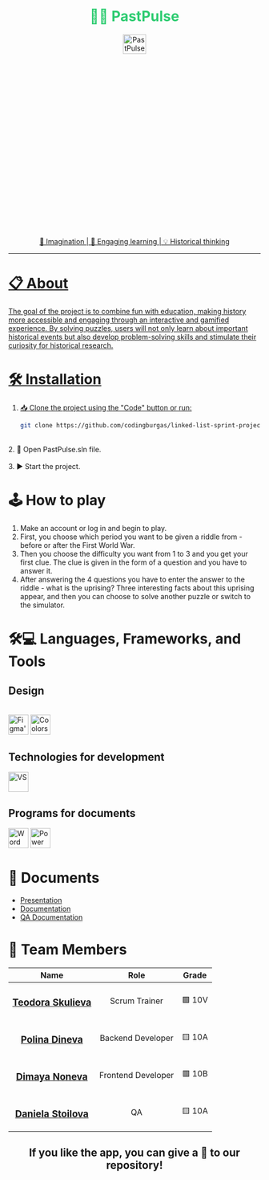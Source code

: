 <h1 align="center" style="color:#2ecc71"><b>🕵️‍♀️ PastPulse </b></h1>
<div align="center">
<a href=" rel="noopener">
<img width=30% height=10% src="https://media1.giphy.com/media/v1.Y2lkPTc5MGI3NjExdzA3bWc3dDBheWRtdHVtNWhucWFqajA3NmJuMXFwc2ZrZmFsMGlmdiZlcD12MV9pbnRlcm5hbF9naWZfYnlfaWQmY3Q9Zw/26DNhQrYY5BqsUKnS/giphy.gif" alt="PastPulse-logo">
</div>
<div align="center">
    <p>🧩 Imagination | 📜 Engaging learning | 💡 Historical thinking</p>
</div>

---

# 📋 About
The goal of the project is to combine fun with education, making history more accessible and engaging through an interactive and gamified experience. By solving puzzles, users will not only learn about important historical events but also develop problem-solving skills and stimulate their curiosity for historical research.  

# 🛠️ Installation
1. 📥 Clone the project using the "Code" button or run:
   ```bash
   git clone https://github.com/codingburgas/linked-list-sprint-project-pastpulse.git
<br>
2. 📂 Open PastPulse.sln file. <br><br>
3. ▶️ Start the project.

# 🕹 How to play
1. Make an account or log in and begin to play.
2. First, you choose which period you want to be given a riddle from - before or after the First World War.
3. Then you choose the difficulty you want from 1 to 3 and you get your first clue. The clue is given in the form of a question and you have to answer it.
4. After answering the 4 questions you have to enter the answer to the riddle - what is the uprising? Three interesting facts about this uprising appear, and then you can choose to solve another puzzle or switch to the simulator.



# 🛠️💻 Languages, Frameworks, and Tools
## Design
<br>
<div align="left">
  <img width="40" height="40" src="https://cdn-icons-png.flaticon.com/256/5968/5968705.png" alt="Figma's logo">
  <img width="40" height="40" src="https://img.icons8.com/?size=100&id=111021&format=png&color=000000" alt="Coolors's logo">
</div>

## Technologies for development
<div align="left">
  <img width="40" height="40" src="https://camo.githubusercontent.com/148592460b80bb89b92f67be61d19e9156b19128aed5f6943047eaa63d215f2c/68747470733a2f2f7777772e7465636873706f742e636f6d2f696d61676573322f646f776e6c6f6164732f746f70646f776e6c6f61642f323032312f30382f323032312d30382d32352d7473335f7468756d62732d3632382e706e67" alt="VS">
 
</div>

## Programs for documents
<div align="left">
  <img width="40" height="40" src="https://img.icons8.com/?size=100&id=117563&format=png&color=000000" alt="Word logo">
  <img width="40" height="40" src="https://img.icons8.com/?size=100&id=ifP93G7BXUhU&format=png&color=000000" alt="Power Point logo">
</div>

# 📁 Documents
+ [Presentation](./PastPulse/PastPulse/Documents/Presentation-PastPulse.pptx)
+ [Documentation](./PastPulse/PastPulse/Documents/Documentation-PasPulse.docx)
+ [QA Documentation](./PastPulse/PastPulse/Documents/)

# 👥 Team Members

| Name | Role | Grade |
| :---:   | :---: | :---: |
| <h3><a href = "https://github.com/TDSkulieva22">Teodora Skulieva</a></h3> | Scrum Trainer  |🟩 10V |
| <h3><a href = "https://github.com/PDDineva22">Polina Dineva</a></h3> |  Backend Developer  |🟨 10A |
| <h3><a href = "https://github.com/DHNoneva22">Dimaya Noneva</a></h3> |  Frontend Developer  |🟥 10B |
| <h3><a href = "https://github.com/DDStoilova22">Daniela Stoilova</a></h3> |  QA  |🟨 10A |

<h2 align="center">
 If you like the app, you can give a 🌟 to our repository!
</h2>
